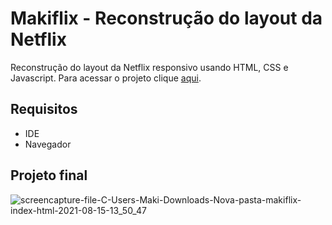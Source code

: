 # Makiflix - Reconstrução do layout da Netflix
Reconstrução do layout da Netflix responsivo usando HTML, CSS e Javascript. Para acessar o projeto clique [aqui](https://fernandamakihirose.github.io/makiflix/).

## Requisitos
- IDE
- Navegador

## Projeto final
![screencapture-file-C-Users-Maki-Downloads-Nova-pasta-makiflix-index-html-2021-08-15-13_50_47](https://user-images.githubusercontent.com/72028645/129486112-6fb50fb9-b0be-4701-92c5-f979f5bc3b10.png)
